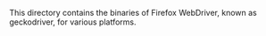 This directory contains the binaries of Firefox WebDriver, known as geckodriver,
for various platforms.
